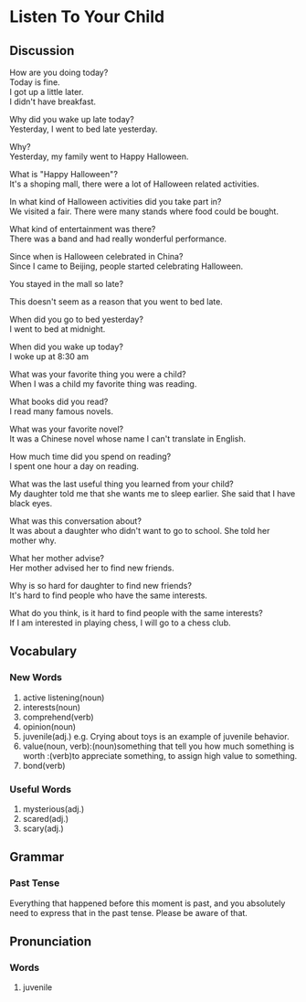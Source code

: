 # Listen To Your Child
## Discussion
How are you doing today?  
Today is fine.  
I got up a little later.  
I didn't have breakfast.  

Why did you wake up late today?  
Yesterday, I went to bed late yesterday.  

Why?  
Yesterday, my family went to Happy Halloween.  

What is "Happy Halloween"?  
It's a shoping mall, there were a lot of Halloween related activities.  

In what kind of Halloween activities did you take part in?   
We visited a fair. There were many stands where food could be bought.   

What kind of entertainment was there?  
There was a band and had really wonderful performance.  

Since when is Halloween celebrated in China?  
Since I came to Beijing, people started celebrating Halloween.  

You stayed in the mall so late?  

This doesn't seem as a reason that you went to bed late.  

When did you go to bed yesterday?   
I went to bed at midnight.  

When did you wake up today?  
I woke up at 8:30 am

What was your favorite thing you were a child?  
When I was a child my favorite thing was reading.  

What books did you read?  
I read many famous novels.  

What was your favorite novel?  
It was a Chinese novel whose name I can't translate in English.  

How much time did you spend on reading?  
I spent one hour a day on reading.  

What was the last useful thing you learned from your child?  
My daughter told me that she wants me to sleep earlier. She said that I have black eyes.   

What was this conversation about?  
It was about a daughter who didn't want to go to school. She told her mother why.  

What her mother advise?  
Her mother advised her to find new friends.  

Why is so hard for daughter to find new friends?  
It's hard to find people who have the same interests.  

What do you think, is it hard to find people with the same interests?  
If I am interested in playing chess, I will go to a chess club.  

## Vocabulary
### New Words
1. active listening(noun)
1. interests(noun)
1. comprehend(verb)
1. opinion(noun)
1. juvenile(adj.) e.g. Crying about toys is an example of juvenile behavior.
1. value(noun, verb):(noun)something that tell you how much something is worth :(verb)to appreciate something, to assign high value to something.
1. bond(verb)

### Useful Words
1. mysterious(adj.)
1. scared(adj.)
1. scary(adj.)

## Grammar
### Past Tense
Everything that happened before this moment is past, and you absolutely need to express that in the past tense. Please be aware of that.  

## Pronunciation
### Words
1. juvenile
